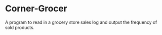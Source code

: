 # Corner-Grocer
A program to read in a grocery store sales log and output the frequency of sold products.
